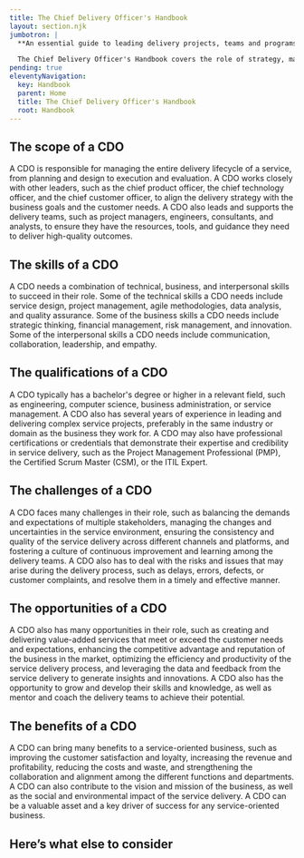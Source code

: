 ```yaml
---
title: The Chief Delivery Officer's Handbook
layout: section.njk
jumbotron: |
  **An essential guide to leading delivery projects, teams and programs for agencies, client service businesses and SaaS product companies, with insights and guidance for professional services directors, client services directors, and other delivery principal roles.**

  The Chief Delivery Officer's Handbook covers the role of strategy, management and leadership for project delivery for clients within the expectations of ambitious organisations. It also covers how the CDO fits in the context of the c-suite, supporting internal and external stakeholders.{.smaller}
pending: true
eleventyNavigation:
  key: Handbook
  parent: Home
  title: The Chief Delivery Officer's Handbook
  root: Handbook
---
```


## The scope of a CDO

A CDO is responsible for managing the entire delivery lifecycle of a service, from planning and design to execution and evaluation. A CDO works closely with other leaders, such as the chief product officer, the chief technology officer, and the chief customer officer, to align the delivery strategy with the business goals and the customer needs. A CDO also leads and supports the delivery teams, such as project managers, engineers, consultants, and analysts, to ensure they have the resources, tools, and guidance they need to deliver high-quality outcomes.

## The skills of a CDO

A CDO needs a combination of technical, business, and interpersonal skills to succeed in their role. Some of the technical skills a CDO needs include service design, project management, agile methodologies, data analysis, and quality assurance. Some of the business skills a CDO needs include strategic thinking, financial management, risk management, and innovation. Some of the interpersonal skills a CDO needs include communication, collaboration, leadership, and empathy.

## The qualifications of a CDO

A CDO typically has a bachelor's degree or higher in a relevant field, such as engineering, computer science, business administration, or service management. A CDO also has several years of experience in leading and delivering complex service projects, preferably in the same industry or domain as the business they work for. A CDO may also have professional certifications or credentials that demonstrate their expertise and credibility in service delivery, such as the Project Management Professional (PMP), the Certified Scrum Master (CSM), or the ITIL Expert.

## The challenges of a CDO

A CDO faces many challenges in their role, such as balancing the demands and expectations of multiple stakeholders, managing the changes and uncertainties in the service environment, ensuring the consistency and quality of the service delivery across different channels and platforms, and fostering a culture of continuous improvement and learning among the delivery teams. A CDO also has to deal with the risks and issues that may arise during the delivery process, such as delays, errors, defects, or customer complaints, and resolve them in a timely and effective manner.

## The opportunities of a CDO

A CDO also has many opportunities in their role, such as creating and delivering value-added services that meet or exceed the customer needs and expectations, enhancing the competitive advantage and reputation of the business in the market, optimizing the efficiency and productivity of the service delivery process, and leveraging the data and feedback from the service delivery to generate insights and innovations. A CDO also has the opportunity to grow and develop their skills and knowledge, as well as mentor and coach the delivery teams to achieve their potential.

## The benefits of a CDO

A CDO can bring many benefits to a service-oriented business, such as improving the customer satisfaction and loyalty, increasing the revenue and profitability, reducing the costs and waste, and strengthening the collaboration and alignment among the different functions and departments. A CDO can also contribute to the vision and mission of the business, as well as the social and environmental impact of the service delivery. A CDO can be a valuable asset and a key driver of success for any service-oriented business.

## Here’s what else to consider


